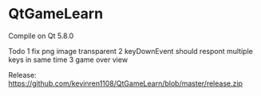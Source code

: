 # QtGameLearn

Compile on Qt 5.8.0

Todo
1 fix png image transparent
2 keyDownEvent should respont multiple keys in same time
3 game over view

	
Release:
https://github.com/kevinren1108/QtGameLearn/blob/master/release.zip